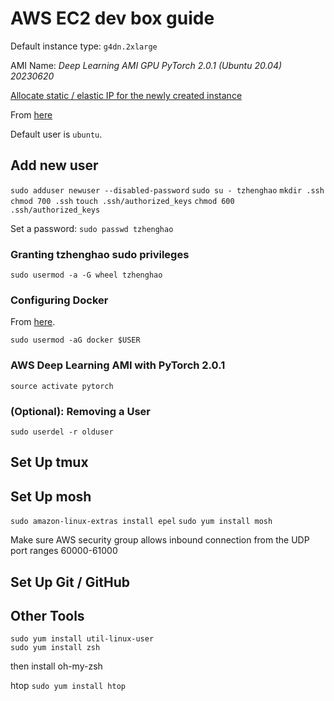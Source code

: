 # AWS EC2 dev box guide

Default instance type: `g4dn.2xlarge`

AMI Name: *Deep Learning AMI GPU PyTorch 2.0.1 (Ubuntu 20.04) 20230620*

[Allocate static / elastic IP for the newly created instance](https://docs.aws.amazon.com/AWSEC2/latest/UserGuide/elastic-ip-addresses-eip.html#using-instance-addressing-eips-allocating)

From [here](https://docs.aws.amazon.com/AWSEC2/latest/UserGuide/managing-users.html#create-user-account)

Default user is `ubuntu`.

## Add new user
`sudo adduser newuser --disabled-password`
`sudo su - tzhenghao`
`mkdir .ssh`
`chmod 700 .ssh`
`touch .ssh/authorized_keys`
`chmod 600 .ssh/authorized_keys`

Set a password:
`sudo passwd tzhenghao`


### Granting tzhenghao sudo privileges
`sudo usermod -a -G wheel tzhenghao`


### Configuring Docker

From [here](https://docs.docker.com/engine/install/linux-postinstall).

`sudo usermod -aG docker $USER`


### AWS Deep Learning AMI with PyTorch 2.0.1
`source activate pytorch`

### (Optional): Removing a User

`sudo userdel -r olduser`

## Set Up tmux

## Set Up mosh

`sudo amazon-linux-extras install epel`
`sudo yum install mosh`

Make sure AWS security group allows inbound connection from the UDP port ranges
60000-61000

## Set Up Git / GitHub


## Other Tools

```
sudo yum install util-linux-user
sudo yum install zsh
```
then install oh-my-zsh

htop
`sudo yum install htop`


